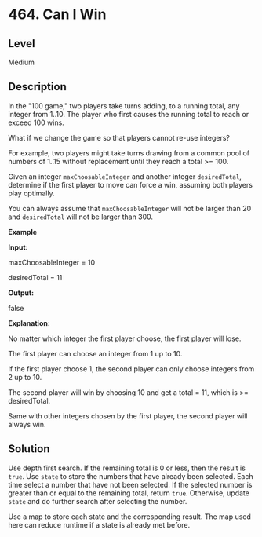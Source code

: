 # 464. Can I Win
## Level
Medium

## Description
In the "100 game," two players take turns adding, to a running total, any integer from 1..10. The player who first causes the running total to reach or exceed 100 wins.

What if we change the game so that players cannot re-use integers?

For example, two players might take turns drawing from a common pool of numbers of 1..15 without replacement until they reach a total >= 100.

Given an integer `maxChoosableInteger` and another integer `desiredTotal`, determine if the first player to move can force a win, assuming both players play optimally.

You can always assume that `maxChoosableInteger` will not be larger than 20 and `desiredTotal` will not be larger than 300.

**Example**

**Input:**

maxChoosableInteger = 10

desiredTotal = 11

**Output:**

false

**Explanation:**

No matter which integer the first player choose, the first player will lose.

The first player can choose an integer from 1 up to 10.

If the first player choose 1, the second player can only choose integers from 2 up to 10.

The second player will win by choosing 10 and get a total = 11, which is >= desiredTotal.

Same with other integers chosen by the first player, the second player will always win.

## Solution
Use depth first search. If the remaining total is 0 or less, then the result is `true`. Use `state` to store the numbers that have already been selected. Each time select a number that have not been selected. If the selected number is greater than or equal to the remaining total, return `true`. Otherwise, update `state` and do further search after selecting the number.

Use a map to store each state and the corresponding result. The map used here can reduce runtime if a state is already met before.
